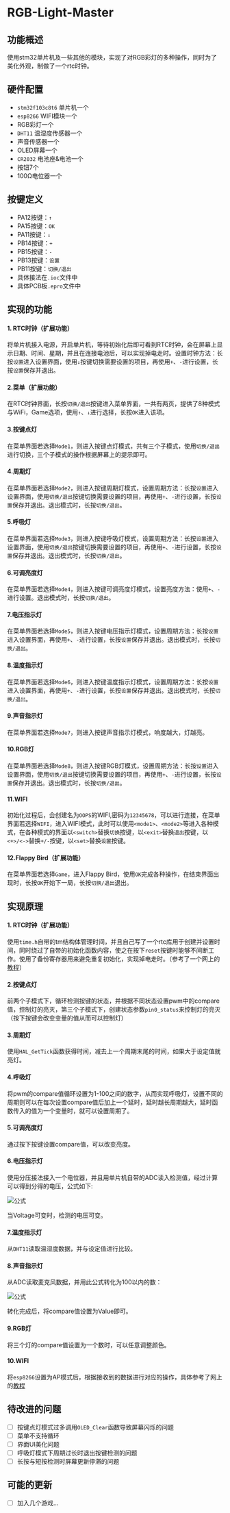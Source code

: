# RGB-Light-Master

## 功能概述
使用stm32单片机及一些其他的模块，实现了对RGB彩灯的多种操作，同时为了美化外观，制做了一个rtc时钟。

## 硬件配置
- `stm32f103c8t6` 单片机一个
- `esp8266` WIFI模块一个
- RGB彩灯一个
- `DHT11` 温湿度传感器一个
- 声音传感器一个
- OLED屏幕一个
- `CR2032` 电池座&电池一个
- 按钮7个
- 100Ω电位器一个

## 按键定义
* PA12按键：`↑`
* PA15按键：`OK`
* PA11按键：`↓`
* PB14按键：`+`
* PB15按键：`-`
* PB13按键：`设置`
* PB11按键：`切换/退出`
* 具体接法在`.ioc`文件中
* 具体PCB板`.epro`文件中

## 实现的功能
#### 1. RTC时钟（扩展功能）
将单片机接入电源，开启单片机，等待初始化后即可看到RTC时钟，会在屏幕上显示日期、时间、星期，并且在连接电池后，可以实现掉电走时。设置时钟方法：长按`设置`进入设置界面，使用`↓`按键切换需要设置的项目，再使用`+`、`-`进行设置，长按`设置`保存并退出。
#### 2.菜单（扩展功能）
在RTC时钟界面，长按`切换/退出`按键进入菜单界面，一共有两页，提供了8种模式与WiFi，Game选项，使用`↑`、`↓`进行选择，长按`OK`进入该项。
#### 3.按键点灯
在菜单界面若选择`Mode1`，则进入按键点灯模式，共有三个子模式，使用`切换/退出`进行切换，三个子模式的操作根据屏幕上的提示即可。
#### 4.周期灯
在菜单界面若选择`Mode2`，则进入按键周期灯模式，设置周期方法：长按`设置`进入设置界面，使用`切换/退出`按键切换需要设置的项目，再使用`+`、`-`进行设置，长按`设置`保存并退出。退出模式时，长按`切换/退出`。
#### 5.呼吸灯
在菜单界面若选择`Mode3`，则进入按键呼吸灯模式，设置周期方法：长按`设置`进入设置界面，使用`切换/退出`按键切换需要设置的项目，再使用`+`、`-`进行设置，长按`设置`保存并退出。退出模式时，长按`切换/退出`。
#### 6.可调亮度灯
在菜单界面若选择`Mode4`，则进入按键可调亮度灯模式，设置亮度方法：使用`+`、`-`进行设置。退出模式时，长按`切换/退出`。
#### 7.电压指示灯
在菜单界面若选择`Mode5`，则进入按键电压指示灯模式，设置周期方法：长按`设置`进入设置界面，再使用`+`、`-`进行设置，长按`设置`保存并退出。退出模式时，长按`切换/退出`。
#### 8.温度指示灯
在菜单界面若选择`Mode6`，则进入按键温度指示灯模式，设置周期方法：长按`设置`进入设置界面，再使用`+`、`-`进行设置，长按`设置`保存并退出。退出模式时，长按`切换/退出`。
#### 9.声音指示灯
在菜单界面若选择`Mode7`，则进入按键声音指示灯模式，响度越大，灯越亮。
#### 10.RGB灯
在菜单界面若选择`Mode8`，则进入按键RGB灯模式，设置周期方法：长按`设置`进入设置界面，使用`切换/退出`按键切换需要设置的项目，再使用`+`、`-`进行设置，长按`设置`保存并退出。退出模式时，长按`切换/退出`。
#### 11.WIFI
初始化过程后，会创建名为`OOPS`的WIFI,密码为`12345678`，可以进行连接，在菜单界面若选择`WIFI`，进入WIFI模式，此时可以使用`<mode1>`、`<mode2>`等进入各种模式，在各种模式的界面以`<switch>`替换`切换`按键，以`<exit>`替换`退出`按键，以`<+>/<->`替换`+/-`按键，以`<set>`替换`设置`按键。
#### 12.Flappy Bird（扩展功能）
在菜单界面若选择`Game`，进入Flappy Bird，使用`OK`完成各种操作，在结束界面出现时，长按`OK`开始下一局，长按`切换/退出`退出。

## 实现原理
#### 1. RTC时钟（扩展功能）
使用`time.h`自带的tm结构体管理时间，并且自己写了一个rtc库用于创建并设置时间，同时绕过了自带的初始化函数内容，使之在按下`reset`按键时能够不间断工作。使用了备份寄存器用来避免重复初始化，实现掉电走时。（参考了一个网上的[教程](https://docs.baud-dance.com/docs/stm32/example/Misc_RTC/#%E4%BE%8B%E7%A8%8B%E8%AE%B2%E8%A7%A3 "教程的网址")）
#### 2.按键点灯
前两个子模式下，循环检测按键的状态，并根据不同状态设置pwm中的compare值，控制灯的亮灭，第三个子模式下，创建状态参数`pin0_status`来控制灯的亮灭（按下按键会改变变量的值从而可以控制灯）
#### 3.周期灯
使用`HAL_GetTick`函数获得时间，减去上一个周期末尾的时间，如果大于设定值就亮灯。
#### 4.呼吸灯
将pwm的compare值循环设置为1-100之间的数字，从而实现呼吸灯，设置不同的周期则可以在每次设置compare值后加上一个延时，延时越长周期越大，延时函数传入的值为一个变量时，就可以设置周期了。
#### 5.可调亮度灯
通过按下按键设置compare值，可以改变亮度。
#### 6.电压指示灯
使用分压接法接入一个电位器，并且用单片机自带的ADC读入检测值，经过计算可以得到分得的电压，公式如下:

![公式](https://latex.codecogs.com/svg.latex?\frac{ADC}{4095}*100=Value)

当Voltage可变时，检测的电压可变。
#### 7.温度指示灯
从`DHT11`读取温湿度数据，并与设定值进行比较。
#### 8.声音指示灯
从ADC读取麦克风数据，并用此公式转化为100以内的数：

![公式](https://latex.codecogs.com/svg.latex?\frac{ADC}{4095}*100=Value)

转化完成后，将compare值设置为Value即可。
#### 9.RGB灯
将三个灯的compare值设置为一个数时，可以任意调整颜色。
#### 10.WIFI
将`esp8266`设置为AP模式后，根据接收到的数据进行对应的操作，具体参考了网上的[教程](https://blog.csdn.net/qq_62078460/article/details/128355821)
## 待改进的问题
- [ ] 按键点灯模式过多调用`OLED_Clear`函数导致屏幕闪烁的问题
- [ ] 菜单不支持循环
- [ ] 界面UI美化问题
- [ ] 呼吸灯模式下周期过长时退出按键检测的问题
- [ ] 长按与短按检测时屏幕更新停滞的问题
## 可能的更新
- [ ] 加入几个游戏...
